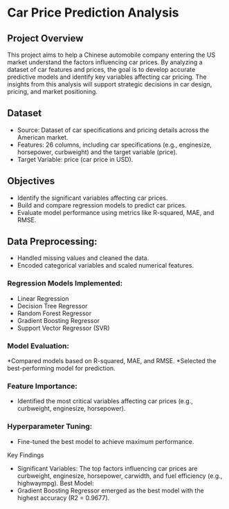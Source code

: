 # Car Price Prediction Analysis

## Project Overview

This project aims to help a Chinese automobile company entering the US market understand the factors influencing car prices. By analyzing a dataset of car features and prices, the goal is to develop accurate predictive models and identify key variables affecting car pricing. The insights from this analysis will support strategic decisions in car design, pricing, and market positioning.

## Dataset
* Source: Dataset of car specifications and pricing details across the American market.
* Features: 26 columns, including car specifications (e.g., enginesize, horsepower, curbweight) and the target variable (price).
* Target Variable: price (car price in USD).
  
## Objectives
* Identify the significant variables affecting car prices.
* Build and compare regression models to predict car prices.
* Evaluate model performance using metrics like R-squared, MAE, and RMSE.
  
## Data Preprocessing:
* Handled missing values and cleaned the data.
* Encoded categorical variables and scaled numerical features.
  
### Regression Models Implemented:
* Linear Regression
* Decision Tree Regressor
* Random Forest Regressor
* Gradient Boosting Regressor
* Support Vector Regressor (SVR)
  
### Model Evaluation:
*Compared models based on R-squared, MAE, and RMSE.
*Selected the best-performing model for prediction.

### Feature Importance:
* Identified the most critical variables affecting car prices (e.g., curbweight, enginesize, horsepower).
  
### Hyperparameter Tuning:
* Fine-tuned the best model to achieve maximum performance.
  
Key Findings
* Significant Variables: The top factors influencing car prices are curbweight, enginesize, horsepower, carwidth, and fuel efficiency (e.g., highwaympg).
Best Model:
* Gradient Boosting Regressor emerged as the best model with the highest accuracy (R2 = 0.9677).
